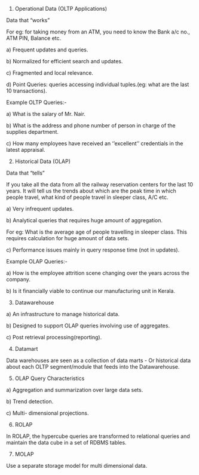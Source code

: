 1) Operational Data (OLTP Applications)

Data that “works”

For eg: for taking money from an ATM, you need to know the Bank a/c no., ATM PIN, Balance etc.

a) Frequent updates and queries.

b) Normalized for efficient search and updates.

c) Fragmented and local relevance.

d) Point Queries: queries accessing individual tuples.(eg: what are the last 10 transactions).

Example OLTP Queries:-

a) What is the salary of Mr. Nair.

b) What is the address and phone number of person in charge of the supplies department.

c) How many employees have received an ‘’excellent’’ credentials in the latest appraisal.

2) Historical Data (OLAP)

Data that “tells”

If you take all the data from all the railway reservation centers for the last 10 years. It will tell us the trends about which are the peak time in which people travel, what kind of people travel in sleeper class, A/C etc.

a) Very infrequent updates.

b) Analytical queries that requires huge amount of aggregation.

For eg: What is the average age of people travelling in sleeper class. This requires calculation for huge amount of data sets.

c) Performance issues mainly in query response time (not in updates).

Example OLAP Queries:-

a) How is the employee attrition scene changing over the years across the company.

b) Is it financially viable to continue our manufacturing unit in Kerala.

3) Datawarehouse

a) An infrastructure to manage historical data.

b) Designed to support OLAP queries involving use of aggregates.

c) Post retrieval processing(reporting).

4) Datamart

Data warehouses are seen as a collection of data marts - Or  historical data about each OLTP segment/module that feeds into the Datawarehouse.

5) OLAP Query Characteristics

a) Aggregation and summarization over large data sets.

b) Trend detection.

c) Multi- dimensional projections.

6) ROLAP

In ROLAP, the hypercube queries are transformed to relational queries and maintain the data cube in a set of RDBMS tables.

7) MOLAP

Use a separate storage model for multi dimensional data.
